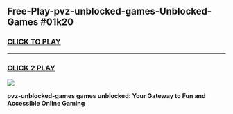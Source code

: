 
## Free-Play-pvz-unblocked-games-Unblocked-Games #01k20
<h3>
<a href="https://news.freeplayer.one?title=pvz-unblocked-games&ref=8M">CLICK TO PLAY</a></h3>
<hr>

<h3>
<a href="https://news.freeplayer.one?title=pvz-unblocked-games&ref=8M">CLICK 2 PLAY</a>
  
</h3>

<a href="https://news.freeplayer.one?title=pvz-unblocked-games&ref=8M"><img src="https://clearcache.store/games.png"></a>


**pvz-unblocked-games games unblocked: Your Gateway to Fun and Accessible Online Gaming**
